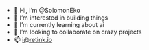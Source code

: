- 👋 Hi, I’m @SolomonEko
- 👀 I’m interested in building things 
- 🌱 I’m currently learning about ai
- 💞️ I’m looking to collaborate on crazy projects
- 📫 i@retink.io

<!---
SolomonEko/SolomonEko is a ✨ special ✨ repository because its `README.md` (this file) appears on your GitHub profile.
You can click the Preview link to take a look at your changes.
--->
